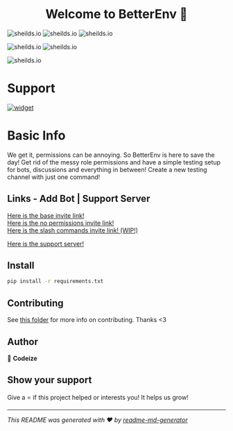 <h1 align="center">Welcome to BetterEnv 👋</h1>

![sheilds.io](https://img.shields.io/github/languages/code-size/codeize/betterenv)
![sheilds.io](https://img.shields.io/github/stars/codeize/betterenv?style=social)
![sheilds.io](https://img.shields.io/discord/764480029936713748)

![sheilds.io](https://img.shields.io/github/languages/top/codeize/betterenv)
![sheilds.io](https://img.shields.io/github/contributors/codeize/betterenv)

![sheilds.io](https://img.shields.io/github/last-commit/codeize/betterenv)

# Support
[![widget](https://invidget.switchblade.xyz/854739172580655134)](https://discord.gg/7syTGCkZs8)

# Basic Info

We get it, permissions can be annoying. So BetterEnv is here to save the day! Get rid of the messy role permissions and have a simple testing setup for bots, discussions and everything in between! Create a new testing channel with just one command!
## Links - Add Bot | Support Server

[Here is the base invite link!](https://discord.com/api/oauth2/authorize?client_id=840917908141113376&permissions=8&scope=bot)\
[Here is the no permissions invite link!](https://discord.com/api/oauth2/authorize?client_id=840917908141113376&permissions=0&scope=bot)\
[Here is the slash commands invite link! (WIP!)](https://discord.com/api/oauth2/authorize?client_id=840917908141113376&permissions=8&scope=bot%20applications.commands)

[Here is the support server!](https://discord.gg/KX9mHba3eA)

## Install

```sh
pip install -r requirements.txt
```

## Contributing

See [this folder](https://github.com/Codeize/betterenv/tree/master/.github) for more info on contributing. Thanks <3

## Author

👤 **Codeize**

## Show your support

Give a ⭐️ if this project helped or interests you! It helps us grow!

***
_This README was generated with ❤️ by [readme-md-generator](https://github.com/kefranabg/readme-md-generator)_
